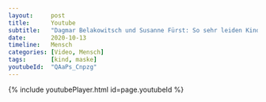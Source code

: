 ```yaml
---
layout:     post
title:      Youtube
subtitle:   "Dagmar Belakowitsch und Susanne Fürst: So sehr leiden Kinder unter den Corona-Maßnahmen!"
date:       2020-10-13
timeline:   Mensch
categories: [Video, Mensch]
tags:       [kind, maske]
youtubeId:  "QAaPs_Cnpzg"
---
```


{% include youtubePlayer.html id=page.youtubeId %}
